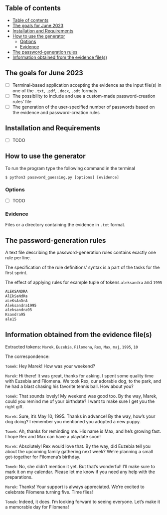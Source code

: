 ## Table of contents

- [Table of contents](#table-of-contents)
- [The goals for June 2023](#the-goals-for-june-2023)
- [Installation and Requirements](#installation-and-requirements)
- [How to use the generator](#how-to-use-the-generator)
  - [Options](#options)
  - [Evidence](#evidence)
- [The password-generation rules](#the-password-generation-rules)
- [Information obtained from the evidence file(s)](#information-obtained-from-the-evidence-files)

## The goals for June 2023

- [ ]  Terminal-based application accepting the evidence as the input file(s) in one of the `.txt`, `.pdf`, `.docx`, `.odt` formats
- [ ]  The possibility to include and use a custom-made password-creation rules’ file
- [ ]  The generation of the user-specified number of passwords based on the evidence and password-creation rules

## Installation and Requirements

- [ ]  TODO

## How to use the generator

To run the program type the following command in the terminal

`$ python3 password_guessing.py [options] [evidence]`

### Options

- [ ]  TODO

### Evidence

Files or a directory containing the evidence in `.txt` format.

## The password-generation rules

A text file describing the password-generation rules contains exactly one rule per line. 

The specification of the rule definitions’ syntax is a part of the tasks for the first sprint. 

The effect of applying rules for example tuple of tokens `aleksandra` and `1995`

```bash
ALEKSANDRA
AlEkSaNdRa
aLeKsAnDrA
Aleksandra1995
aleksandra95
Ksandra95
ale15
```

## Information obtained from the evidence file(s)

Extracted tokens: `Marek`, `Euzebia`, `Filomena`, `Rex`, `Max`, `maj`, `1995`, `10`

The correspondence:

`Tomek`: Hey Marek! How was your weekend?

`Marek`: Hi there! It was great, thanks for asking. I spent some quality time with Euzebia and Filomena. We took Rex, our adorable dog, to the park, and he had a blast chasing his favorite tennis ball. How about you?

`Tomek`: That sounds lovely! My weekend was good too. By the way, Marek, could you remind me of your birthdate? I want to make sure I get you the right gift.

`Marek`: Sure, it’s May 10, 1995. Thanks in advance! By the way, how’s your dog doing? I remember you mentioned you adopted a new puppy.

`Tomek`: Ah, thanks for reminding me. His name is Max, and he’s growing fast. I hope Rex and Max can have a playdate soon!

`Marek`: Absolutely! Rex would love that. By the way, did Euzebia tell you about the upcoming family gathering next week? We’re planning a small get-together for Filomena’s birthday.

`Tomek`: No, she didn’t mention it yet. But that’s wonderful! I’ll make sure to mark it on my calendar. Please let me know if you need any help with the preparations.

`Marek`: Thanks! Your support is always appreciated. We’re excited to celebrate Filomena turning five. Time flies!

`Tomek`: Indeed, it does. I’m looking forward to seeing everyone. Let’s make it a memorable day for Filomena!
